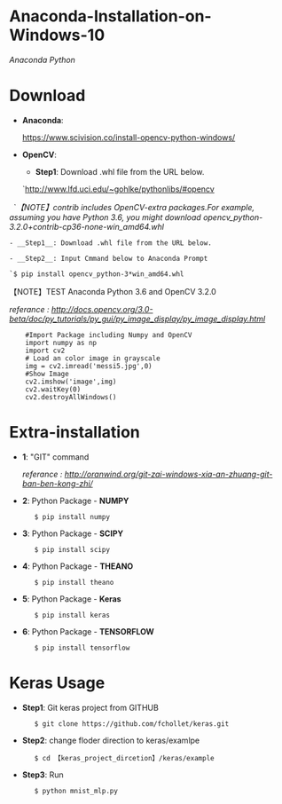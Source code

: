 # Anaconda-Installation-on-Windows-10
 *Anaconda Python*

# Download
- __Anaconda__:

    https://www.scivision.co/install-opencv-python-windows/
    
- __OpenCV__:

   - __Step1__: Download .whl file from the URL below.
    
   `http://www.lfd.uci.edu/~gohlke/pythonlibs/#opencv

   `*【NOTE】contrib includes OpenCV-extra packages.For example, assuming you have Python 3.6, you might download opencv_python-3.2.0+contrib-cp36-none-win_amd64.whl*
        
    - __Step1__: Download .whl file from the URL below.
    
    - __Step2__: Input Cmmand below to Anaconda Prompt
 
    `$ pip install opencv_python-3*win_amd64.whl

【NOTE】TEST Anaconda Python 3.6 and OpenCV 3.2.0

*referance : http://docs.opencv.org/3.0-beta/doc/py_tutorials/py_gui/py_image_display/py_image_display.html*

        #Import Package including Numpy and OpenCV
        import numpy as np
        import cv2
        # Load an color image in grayscale
        img = cv2.imread('messi5.jpg',0)
        #Show Image
        cv2.imshow('image',img)
        cv2.waitKey(0)
        cv2.destroyAllWindows()

# Extra-installation 

   - __1__: "GIT" command

        *referance : http://oranwind.org/git-zai-windows-xia-an-zhuang-git-ban-ben-kong-zhi/*

   - __2__: Python Package - __NUMPY__
   
            $ pip install numpy
        
   - __3__: Python Package - __SCIPY__

            $ pip install scipy
        
   - __4__: Python Package - __THEANO__

            $ pip install theano
        
   - __5__: Python Package - __Keras__

            $ pip install keras
        
   - __6__: Python Package - __TENSORFLOW__
    
            $ pip install tensorflow

# Keras Usage

   - __Step1__: Git keras project from GITHUB
            
            $ git clone https://github.com/fchollet/keras.git
            
   - __Step2__: change floder direction to keras/examlpe
            
            $ cd 【keras_project_dircetion】/keras/example
            
   - __Step3__: Run 
            
            $ python mnist_mlp.py
            
